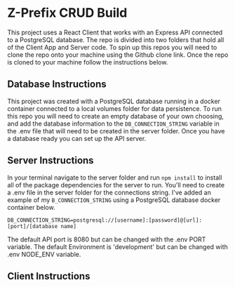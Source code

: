 # Z-Prefix CRUD Build
This project uses a React Client that works with an Express API connected to a PostgreSQL database. The repo is divided into two folders that hold all of the Client App and Server code. To spin up this repos you will need to clone the repo onto your machine using the Github clone link. Once the repo is cloned to your machine follow the instructions below.
## Database Instructions
This project was created with a PostgreSQL database running in a docker container connected to a local volumes folder for data persistence. To run this repo you will need to create an empty database of your own choosing, and add the database information to the `DB_CONNECTION_STRING` variable in the .env file that will need to be created in the server folder. Once you have a database ready you can set up the API server.
## Server Instructions
In your terminal navigate to the server folder and run `npm install` to install all of the package dependencies for the server to run. You'll need to create a .env file in the server folder for the connections string. I've added an example of my `B_CONNECTION_STRING` using a PostgreSQL database docker container below.

`DB_CONNECTION_STRING=postgresql://[username]:[password]@[url]:[port]/[database name]`

The default API port is 8080 but can be changed with the .env PORT variable.
The default Environment is 'development' but can be changed with .env NODE_ENV variable.
## Client Instructions